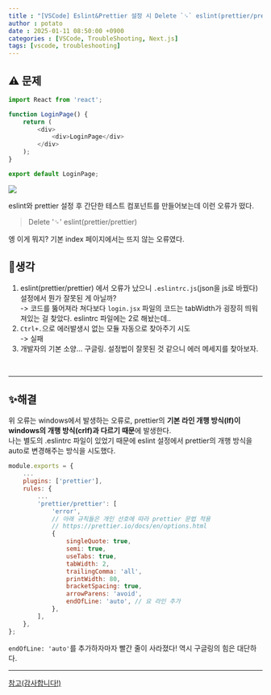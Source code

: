 ```yaml
---
title : "[VSCode] Eslint&Prettier 설정 시 Delete `␍` eslint(prettier/prettier) 에러 해결"
author : potato
date : 2025-01-11 08:50:00 +0900
categories : [VSCode, TroubleShooting, Next.js]
tags: [vscode, troubleshooting]
---
```


## ⚠️ 문제
```javascript
import React from 'react';

function LoginPage() {
	return (
		<div>
			<div>LoginPage</div>
		</div>
	);
}

export default LoginPage;
```

![](https://velog.velcdn.com/images/oding90/post/28c0db9f-0bf2-43f1-a138-5e3132c45ac7/image.png)


eslint와 prettier 설정 후 간단한 테스트 컴포넌트를 만들어보는데 이런 오류가 떴다.

> Delete '␍' eslint(prettier/prettier)

엥 이게 뭐지? 기본 index 페이지에서는 뜨지 않는 오류였다.

## 🎈생각
1. eslint(prettier/prettier) 에서 오류가 났으니 `.eslintrc.js`(json을 js로 바꿨다) 설정에서 뭔가 잘못된 게 아닐까?   
-> 코드를 뚫어져라 쳐다보다 `login.jsx` 파일의 코드는 tabWidth가 굉장히 띄워져있는 걸 찾았다. eslintrc 파일에는 2로 해놨는데..
2. `Ctrl+.`으로 에러발생시 없는 모듈 자동으로 찾아주기 시도   
-> 실패
3. 개발자의 기본 소양... 구글링. 설정법이 잘못된 것 같으니 에러 메세지를 찾아보자.
<br>

***
## ✨해결
위 오류는 windows에서 발생하는 오류로, 
prettier의 **기본 라인 개행 방식(lf)이 windows의 개행 방식(crlf)과 다르기 때문**에 발생한다.   
나는 별도의 .eslintrc 파일이 있었기 때문에 eslint 설정에서 prettier의 개행 방식을 auto로 변경해주는 방식을 시도했다.

```cjs
module.exports = {
	...
	plugins: ['prettier'],
	rules: {
		...
		'prettier/prettier': [
			'error',
			// 아래 규칙들은 개인 선호에 따라 prettier 문법 적용
			// https://prettier.io/docs/en/options.html
			{
				singleQuote: true,
				semi: true,
				useTabs: true,
				tabWidth: 2,
				trailingComma: 'all',
				printWidth: 80,
				bracketSpacing: true,
				arrowParens: 'avoid',
				endOfLine: 'auto', // 요 라인 추가
			},
		],
	},
};
```
`endOfLine: 'auto'`를 추가하자마자 빨간 줄이 사라졌다! 역시 구글링의 힘은 대단하다.
<br/>

***
[참고(감사합니다!)](https://guiyomi.tistory.com/134)